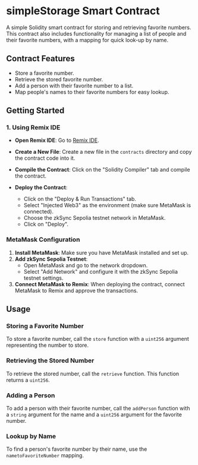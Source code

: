 # simpleStorage Smart Contract

A simple Solidity smart contract for storing and retrieving favorite numbers. This contract also includes functionality for managing a list of people and their favorite numbers, with a mapping for quick look-up by name.

## Contract Features

- Store a favorite number.
- Retrieve the stored favorite number.
- Add a person with their favorite number to a list.
- Map people's names to their favorite numbers for easy lookup.

## Getting Started

### 1. Using Remix IDE

- **Open Remix IDE**: Go to [Remix IDE](https://remix.ethereum.org/#lang=en&optimize=false&runs=200&evmVersion=null&version=soljson-v0.8.26+commit.8a97fa7a.js).

- **Create a New File**: Create a new file in the `contracts` directory and copy the contract code into it.

- **Compile the Contract**: Click on the "Solidity Compiler" tab and compile the contract.

- **Deploy the Contract**:
  - Click on the "Deploy & Run Transactions" tab.
  - Select "Injected Web3" as the environment (make sure MetaMask is connected).
  - Choose the zkSync Sepolia testnet network in MetaMask.
  - Click on "Deploy".

### MetaMask Configuration

1. **Install MetaMask**: Make sure you have MetaMask installed and set up.
2. **Add zkSync Sepolia Testnet**:
   - Open MetaMask and go to the network dropdown.
   - Select "Add Network" and configure it with the zkSync Sepolia testnet settings.
3. **Connect MetaMask to Remix**: When deploying the contract, connect MetaMask to Remix and approve the transactions.

## Usage

### Storing a Favorite Number

To store a favorite number, call the `store` function with a `uint256` argument representing the number to store.

### Retrieving the Stored Number

To retrieve the stored number, call the `retrieve` function. This function returns a `uint256`.

### Adding a Person

To add a person with their favorite number, call the `addPerson` function with a `string` argument for the name and a `uint256` argument for the favorite number.

### Lookup by Name

To find a person's favorite number by their name, use the `nametoFavoriteNumber` mapping.
